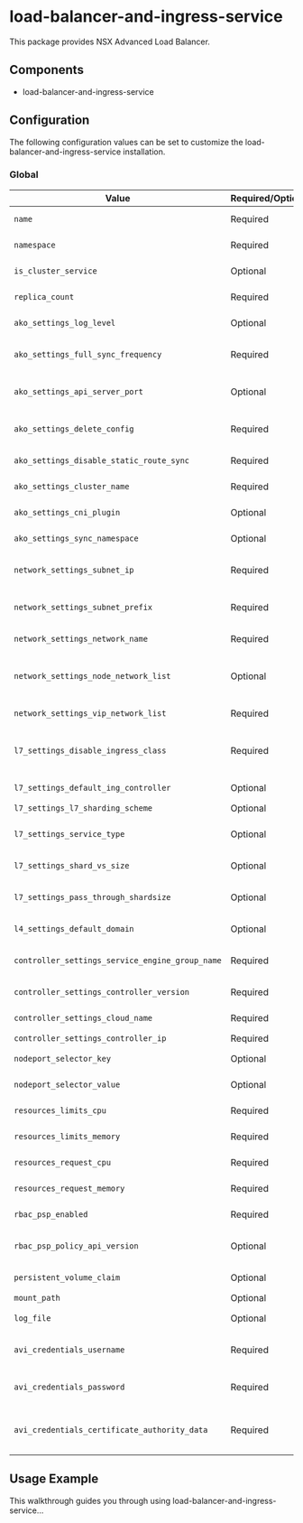 # load-balancer-and-ingress-service

This package provides NSX Advanced Load Balancer.

## Components

* load-balancer-and-ingress-service

## Configuration

The following configuration values can be set to customize the load-balancer-and-ingress-service installation.

### Global

| Value | Required/Optional | Description |
|-------|-------------------|-------------|
| `name` | Required | describes the name of configuration.  |
| `namespace` | Required | describes which namespace ako will be deployed in. |
| `is_cluster_service` | Optional | describes if AKO is running in Kubernetes cluster. |
| `replica_count` | Required | describes the number of pods in AKO statefulset. |
| `ako_settings_log_level` | Optional | describes AKO log level, enum: INFO,DEBUG,WARN,ERROR. |
| `ako_settings_full_sync_frequency` | Required | describes how often AKO polls the Avi controller to update itself with cloud configurations. |
| `ako_settings_api_server_port` | Optional | describes internal port for AKO's API server for the liveness probe of the AKO pod default=8080. |
| `ako_settings_delete_config` | Required | describes if user wants to delete AKO created objects from AVI or not. |
| `ako_settings_disable_static_route_sync` | Required | describes ako should sync static routing or not. |
| `ako_settings_cluster_name` | Required | speficies the AVI Cloud AKO will be deployed with. |
| `ako_settings_cni_plugin` | Optional | describes which cni plugin cluster is using. |
| `ako_settings_sync_namespace` | Optional | describes should AKO sync objects from this namespace   |
| `network_settings_subnet_ip` | Required | describes the Data Networks gateway the AKO will be deployed with. |
| `network_settings_subnet_prefix` | Required | describes the Data Networks mask the AKO will be deployed with. |
| `network_settings_network_name` | Required | describes the Data Networks the AKO will be deployed with. |
| `network_settings_node_network_list` | Optional | describes the details of network and CIDRs are used in pool placement network for vcenter cloud. |
| `network_settings_vip_network_list` | Required | describes network name of the VIP network |
| `l7_settings_disable_ingress_class` | Required | DisableIngressClass will prevent AKO Operator to install AKO IngressClass into workload clusters for old version of K8s. |
| `l7_settings_default_ing_controller` | Optional | describes ako is the default ingress controller to use. |
| `l7_settings_l7_sharding_scheme` | Optional | describes the hostname. |
| `l7_settings_service_type` | Optional | describes ingress methods for a service. enum NodePort,ClusterIP,NodePortLocal |
| `l7_settings_shard_vs_size` | Optional | describes ingress shared virtual service size. |
| `l7_settings_pass_through_shardsize` | Optional | describes the passthrough virtualservice numbers, ENUMs: LARGE, MEDIUM, SMALL |
| `l4_settings_default_domain` | Optional | describes default sub-domain to use for L4 VSes. |
| `controller_settings_service_engine_group_name` | Required | the group name of Service Engine that's to be used by the set of AKO Deployments. |
| `controller_settings_controller_version` | Required | describes The controller API version. |
| `controller_settings_cloud_name` | Required | the configured cloud name on the Avi controller. |
| `controller_settings_controller_ip` | Required | Avi controller ip. |
| `nodeport_selector_key` | Optional | Only applicable if serviceType is NodePort. |
| `nodeport_selector_value` | Optional | Only applicable if serviceType is NodePort. |
| `resources_limits_cpu` | Required | describes AKO statefulset cpu resources limitation. |
| `resources_limits_memory` | Required | describes AKO statefulset memory resources limitation. |
| `resources_request_cpu` | Required | describes AKO statefulset requests cpu resources. |
| `resources_request_memory` | Required | describes AKO statefulset requests memory resources. |
| `rbac_psp_enabled` | Required | describes if creates the pod security policy. |
| `rbac_psp_policy_api_version` | Optional | describes which api version should be use if pod secrurity policy is enabled. |
| `persistent_volume_claim` | Optional | describes which PVC using for AKO. |
| `mount_path` | Optional | describes AKO logs mount path. |
| `log_file` | Optional | describes where to store AKO logs. |
| `avi_credentials_username` | Required | describes username that addon manager will use to deploy avi secret. |
| `avi_credentials_password` | Required | describes password that addon manager will use to deploy avi secret. |
| `avi_credentials_certificate_authority_data` | Required | describes certificate_authority_data that addon manager will use to deploy avi secret. |

## Usage Example

This walkthrough guides you through using load-balancer-and-ingress-service...
